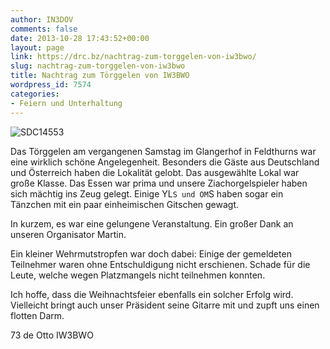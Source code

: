 ```yaml
---
author: IN3DOV
comments: false
date: 2013-10-28 17:43:52+00:00
layout: page
link: https://drc.bz/nachtrag-zum-torggelen-von-iw3bwo/
slug: nachtrag-zum-torggelen-von-iw3bwo
title: Nachtrag zum Törggelen von IW3BWO
wordpress_id: 7574
categories:
- Feiern und Unterhaltung
---
```


![SDC14553](https://drc.bz/wp-content/uploads/2013/10/SDC14553.jpg)


Das Törggelen am vergangenen Samstag im Glangerhof in Feldthurns war eine wirklich schöne Angelegenheit. Besonders die Gäste aus Deutschland und Österreich haben die Lokalität gelobt. Das ausgewählte Lokal war große Klasse. Das Essen war prima und unsere Ziachorgelspieler haben sich mächtig ins Zeug gelegt. Einige YL`S und OM`S haben sogar ein Tänzchen mit ein paar einheimischen Gitschen gewagt.




In kurzem, es war eine gelungene Veranstaltung. Ein großer Dank an unseren Organisator Martin.




Ein kleiner Wehrmutstropfen war doch dabei: Einige der gemeldeten Teilnehmer waren ohne Entschuldigung nicht erschienen. Schade für die Leute, welche wegen Platzmangels nicht teilnehmen konnten.




Ich hoffe, dass die Weihnachtsfeier ebenfalls ein solcher Erfolg wird. Vielleicht bringt auch unser Präsident seine Gitarre mit und zupft uns einen flotten Darm.




73 de Otto IW3BWO
